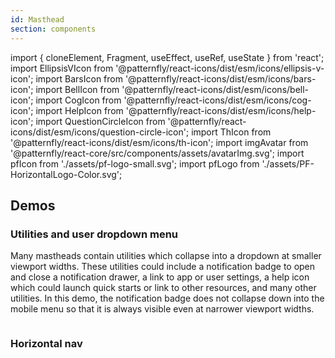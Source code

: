 ```yaml
---
id: Masthead
section: components
---
```


import { cloneElement, Fragment, useEffect, useRef, useState } from 'react';
import EllipsisVIcon from '@patternfly/react-icons/dist/esm/icons/ellipsis-v-icon';
import BarsIcon from '@patternfly/react-icons/dist/esm/icons/bars-icon';
import BellIcon from '@patternfly/react-icons/dist/esm/icons/bell-icon';
import CogIcon from '@patternfly/react-icons/dist/esm/icons/cog-icon';
import HelpIcon from '@patternfly/react-icons/dist/esm/icons/help-icon';
import QuestionCircleIcon from '@patternfly/react-icons/dist/esm/icons/question-circle-icon';
import ThIcon from '@patternfly/react-icons/dist/esm/icons/th-icon';
import imgAvatar from '@patternfly/react-core/src/components/assets/avatarImg.svg';
import pfIcon from './assets/pf-logo-small.svg';
import pfLogo from './assets/PF-HorizontalLogo-Color.svg';

## Demos

### Utilities and user dropdown menu

Many mastheads contain utilities which collapse into a dropdown at smaller viewport widths. These utilities could include a notification badge to open and close a notification drawer, a link to app or user settings, a help icon which could launch quick starts or link to other resources, and many other utilities. In this demo, the notification badge does not collapse down into the mobile menu so that it is always visible even at narrower viewport widths.

```ts file='./examples/Masthead/MastheadWithUtilitiesAndUserDropdownMenu.tsx' isFullscreen

```
### Horizontal nav
```ts file='./examples/Masthead/MastheadWithHorizontalNav.tsx' isFullscreen

```